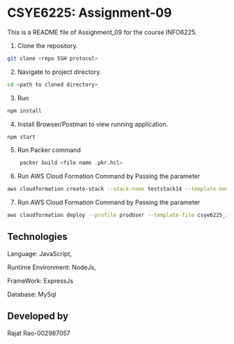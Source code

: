 # CSYE6225: Assignment-09

This is a README file of Assignment_09 for the course INFO6225.

1. Clone the repository.
```bash
git clone <repo SSH protocol>
```

2. Navigate to project directory.
```bash
cd <path to cloned directory>
```

3. Run 
```bash
npm install
```

4. Install Browser/Postman to view running application.
```bash
npm start
```
5. Run Packer command 
```bash
    packer build <file name .pkr.hcl>
```
6. Run AWS Cloud Formation Command by Passing the parameter
```bash
aws cloudformation create-stack --stack-name teststack14 --template-body file://csye6225-infra.yaml --parameters ParameterKey=VpcCidrBlock,ParameterValue=10.0.0.0/16 ParameterKey=SubnetCidrBlock1,ParameterValue=10.0.1.0/24 ParameterKey=SubnetCidrBlock2,ParameterValue=10.0.2.0/24 ParameterKey=SubnetCidrBlock3,ParameterValue=10.0.3.0/24 ParameterKey=ImageId,ParameterValue=' AMI-ID’
```
7. Run AWS Cloud Formation Command by Passing the parameter
```bash
aws cloudformation deploy --profile prodUser --template-file csye6225_infra_2.yaml  --parameter-overrides KeyName=prodKey ImageId=ami-0be5bf228a27b5c49 --stack-name teststack33 --region=us-east-1 --capabilities CAPABILITY_NAMED_IAM
```
## Technologies

Language: JavaScript,

Runtime Environment: NodeJs, 
 
FrameWork: ExpressJs

Database: MySql

## Developed by

Rajat Rao-002987057